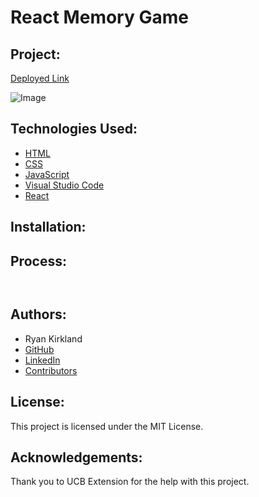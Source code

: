 # React Memory Game

## Project:


[Deployed Link]()

![Image]()

## Technologies Used:

- [HTML](https://developer.mozilla.org/en-US/docs/Web/HTML)
- [CSS](https://developer.mozilla.org/en-US/docs/Web/CSS)
- [JavaScript](https://www.javascript.com/)
- [Visual Studio Code](https://code.visualstudio.com/)
- [React](https://reactjs.org/)

## Installation:



## Process:



```javascript

```



```javascript

```

## Authors:

- Ryan Kirkland
- [GitHub](https://github.com/RyanKirkland86)
- [LinkedIn](https://www.linkedin.com/in/ryan-kirkland-619942200/)
- [Contributors](https://bootcamp.berkeley.edu/coding/)

## License:

This project is licensed under the MIT License.

## Acknowledgements:

Thank you to UCB Extension for the help with this project.